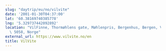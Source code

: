 ```yaml
---
slug: "daytrip/eu/no/vilvite"
date: '2001-01-30T04:37:00'
lat: '60.38169740385778'
lng: '5.329737442092892'
location: "VilFinne, Thormøhlens gate, Møhlenpris, Bergenhus, Bergen, Vestland,\
  \ 5058, Norge"
external_url: https://www.vilvite.no/en
title: VilVite
---
```



